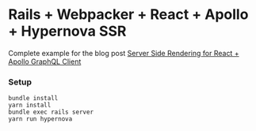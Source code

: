 # Rails + Webpacker + React + Apollo + Hypernova SSR

Complete example for the blog post [Server Side Rendering for React + Apollo GraphQL Client](https://bessey.io/blog/2019/01/02/apollo-graphql-hypernova/)

### Setup

```
bundle install
yarn install
bundle exec rails server
yarn run hypernova
```
